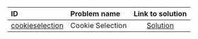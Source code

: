 | ID | Problem name | Link to solution |
|:---|:---|:---:|
| [cookieselection](https://open.kattis.com/problems/cookieselection) | Cookie Selection | [Solution](https://github.com/versenyi98/kattis-solutions/tree/main/solutions/cookieselection)|
